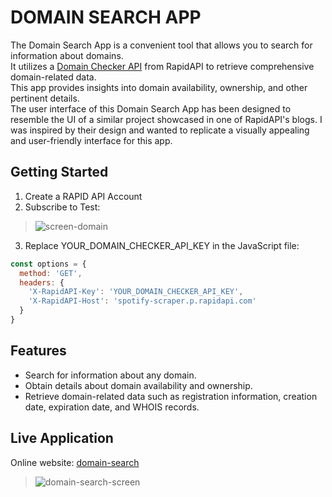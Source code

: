 # DOMAIN SEARCH APP

The Domain Search App is a convenient tool that allows you to search for information about domains.<br>
It utilizes a [Domain Checker API](https://rapidapi.com/MASNathan/api/domain-checker7/) from RapidAPI to retrieve comprehensive domain-related data.<br>
This app provides insights into domain availability, ownership, and other pertinent details.<br>
The user interface of this Domain Search App has been designed to resemble the UI of a similar project showcased in one of RapidAPI's blogs. 
I was inspired by their design and wanted to replicate a visually appealing and user-friendly interface for this app.

## Getting Started
1. Create a RAPID API Account
2. Subscribe to Test:
> ![screen-domain](https://github.com/AnouarElKihal/domain-search/assets/68613907/312960c1-77d4-4f8c-8cb9-e224556f7a8f)
3. Replace YOUR_DOMAIN_CHECKER_API_KEY in the JavaScript file:
```javascript
const options = {
  method: 'GET',
  headers: {
    'X-RapidAPI-Key': 'YOUR_DOMAIN_CHECKER_API_KEY',
    'X-RapidAPI-Host': 'spotify-scraper.p.rapidapi.com'
  }
}
```

## Features
- Search for information about any domain.
- Obtain details about domain availability and ownership.
- Retrieve domain-related data such as registration information, creation date, expiration date, and WHOIS records.

## Live Application
Online website: [domain-search](https://ekacrg.github.io/domain-search/)
> ![domain-search-screen](https://github.com/AnouarElKihal/domain-search/assets/68613907/634ce7fc-5316-4afe-99bf-5174716e8a3c)


